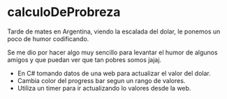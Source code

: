 # calculoDeProbreza
Tarde de mates en Argentina, viendo la escalada del dolar, le ponemos un poco de humor codificando.

Se me dio por hacer algo muy sencillo para levantar el humor de algunos amigos y que puedan ver que tan pobres somos jajaj.

- En C# tomando datos de una web para actualizar el valor del dolar.
- Cambia color del progress bar segun un rango de valores.
- Utiliza un timer para ir actualizando lo valores desde la web.
